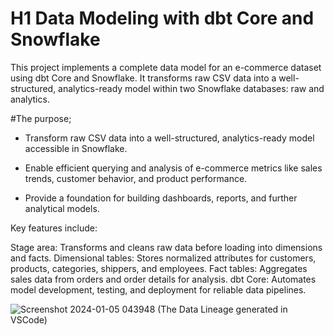 # H1 Data Modeling with dbt Core and Snowflake
This project implements a complete data model for an e-commerce dataset using dbt Core and Snowflake. It transforms raw CSV data into a well-structured, analytics-ready model within two Snowflake databases: raw and analytics. 

#The purpose;
* Transform raw CSV data into a well-structured, analytics-ready model accessible in Snowflake.

* Enable efficient querying and analysis of e-commerce metrics like sales trends, customer behavior, and product performance.

* Provide a foundation for building dashboards, reports, and further analytical models.

Key features include:

Stage area: Transforms and cleans raw data before loading into dimensions and facts.
Dimensional tables: Stores normalized attributes for customers, products, categories, shippers, and employees.
Fact tables: Aggregates sales data from orders and order details for analysis.
dbt Core: Automates model development, testing, and deployment for reliable data pipelines.


![Screenshot 2024-01-05 043948](https://github.com/mustafa0taru/data_modeling_with_dbt_Core_and_Snowflake/assets/81088966/bcfbf5c3-270c-48b1-8e03-2c6dfdd14665)
               (The Data Lineage generated in VSCode)

